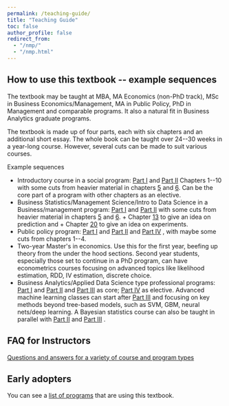 ```yaml
---
permalink: /teaching-guide/
title: "Teaching Guide"
toc: false
author_profile: false
redirect_from:
  - "/nmp/"
  - "/nmp.html"
---
```




## How to use this textbook -- example sequences

The textbook may be taught at MBA, MA Economics (non-PhD track), MSc in Business Economics/Management, MA in Public Policy, PhD in Management and comparable programs. It also a natural fit in Business Analytics graduate programs.

The textbook is made up of four parts, each with six chapters and an additional short essay. The whole book can be taught over 24--30 weeks in a year-long course. However, several cuts can be made to suit various courses.

Example sequences
* Introductory course in a social program: [Part I](/chapters/part-I/) and [Part II](/chapters/part-II/) Chapters 1--10 with some cuts from  heavier material in chapters [5](/chapters/part-I/#chapter-05-generalizing-from-data) and [6](/chapters/part-I/#chapter-06-testing-hypotheses). Can be the core part of a program with other chapters as an elective. 
* Business Statistics/Management Science/Intro to Data Science in a Business/management program: [Part I](/chapters/part-I/) and [Part II](/chapters/part-II/) with some cuts from heavier material in chapters [5](/chapters/part-I/#chapter-05-generalizing-from-data) and [6](/chapters/part-I/#chapter-06-testing-hypotheses). + Chapter [13](/chapters/part-III/#chapter-13-a-framework-for-prediction) to give an idea on prediction and + Chapter [20](/chapters/part-IV/#chapter-20-designing-and-analyzing-experiments) to give an idea on experiments. 
* Public policy program: [Part I](/chapters/part-I/) and [Part II](/chapters/part-II/) and [Part IV](/chapters/part-IV/) , with maybe some cuts from chapters 1--4.
* Two-year Master's in economics. Use this for the first year, beefing up theory from the under the hood sections. Second year students, especially those set to continue in a PhD program, can have econometrics courses focusing on advanced topics like likelihood estimation, RDD, IV estimation, discrete choice. 
* Business Analytics/Applied Data Science type professional programs: [Part I](/chapters/part-I/) and [Part II](/chapters/part-II/) and [Part III](/chapters/part-III/)   as core; [Part IV](/chapters/part-IV/) as elective. Advanced machine learning classes can start after [Part III](/chapters/part-III/) and focusing on key methods beyond tree-based models, such as SVM, GBM, neural nets/deep learning. A Bayesian statistics course can also be taught in parallel with [Part II](/chapters/part-II/) and [Part III](/chapters/part-III/) .



## FAQ for Instructors
[Questions and answers for a variety of course and program types](/instructor-faq/)

## Early adopters
You can see a [list of programs](/courses-using/) that are using this textbook. 
